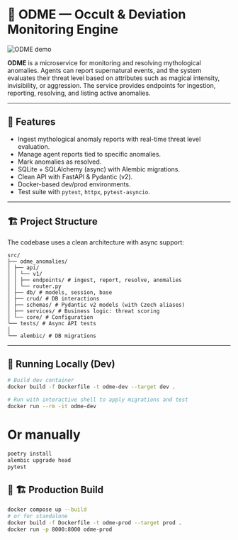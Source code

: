 # 🧭 ODME — Occult & Deviation Monitoring Engine

![ODME demo](https://media1.tenor.com/m/AWlbea7E5c8AAAAd/stranger-things-martin-brenner.gif)

**ODME** is a microservice for monitoring and resolving mythological anomalies. Agents can report supernatural events, and the system evaluates their threat level based on attributes such as magical intensity, invisibility, or aggression. The service provides endpoints for ingestion, reporting, resolving, and listing active anomalies.

---

## 🚀 Features

- Ingest mythological anomaly reports with real-time threat level evaluation.
- Manage agent reports tied to specific anomalies.
- Mark anomalies as resolved.
- SQLite + SQLAlchemy (async) with Alembic migrations.
- Clean API with FastAPI & Pydantic (v2).
- Docker-based dev/prod environments.
- Test suite with `pytest`, `httpx`, `pytest-asyncio`.

---

## 🏗️ Project Structure

The codebase uses a clean architecture with async support:

 ```
src/
├── odme_anomalies/
│ ├── api/
│ │ └── v1/
│ │ ├── endpoints/ # ingest, report, resolve, anomalies
│ │ └── router.py
│ ├── db/ # models, session, base
│ ├── crud/ # DB interactions
│ ├── schemas/ # Pydantic v2 models (with Czech aliases)
│ ├── services/ # Business logic: threat scoring
│ └── core/ # Configuration
└── tests/ # Async API tests
│
└── alembic/ # DB migrations
```

---

## 🧪 Running Locally (Dev)

```bash
# Build dev container
docker build -f Dockerfile -t odme-dev --target dev .

# Run with interactive shell to apply migrations and test
docker run --rm -it odme-dev
```

# Or manually

```bash
poetry install
alembic upgrade head
pytest
```

## 🧪 🏗️ Production Build

```bash
docker compose up --build
# or for standalone
docker build -f Dockerfile -t odme-prod --target prod .
docker run -p 8000:8000 odme-prod
```
